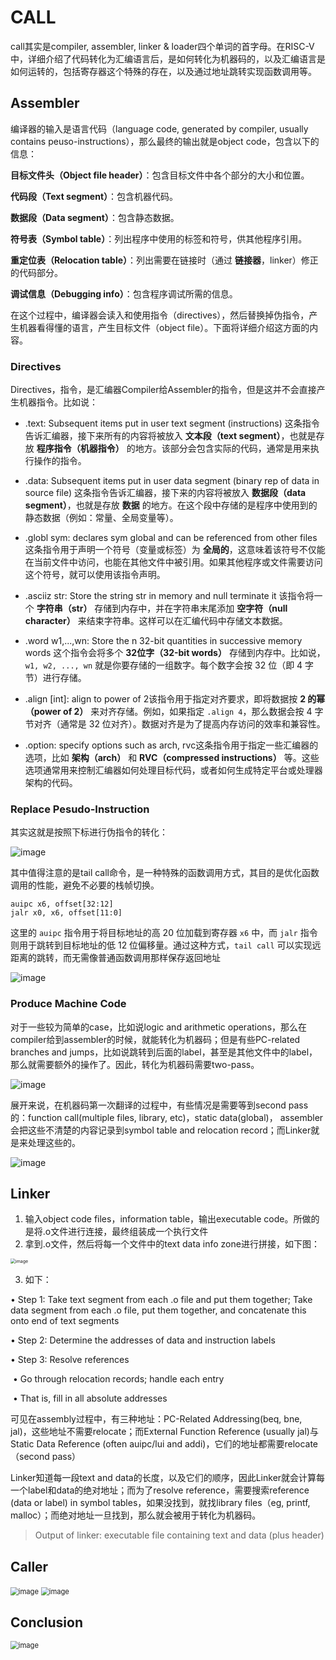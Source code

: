 # CALL

call其实是compiler, assembler, linker & loader四个单词的首字母。在RISC-V中，详细介绍了代码转化为汇编语言后，是如何转化为机器码的，以及汇编语言是如何运转的，包括寄存器这个特殊的存在，以及通过地址跳转实现函数调用等。

## Assembler

编译器的输入是语言代码（language code, generated by compiler, usually contains peuso-instructions），那么最终的输出就是object code，包含以下的信息：

**目标文件头（Object file header）**：包含目标文件中各个部分的大小和位置。

**代码段（Text segment）**：包含机器代码。

**数据段（Data segment）**：包含静态数据。

**符号表（Symbol table）**：列出程序中使用的标签和符号，供其他程序引用。

**重定位表（Relocation table）**：列出需要在链接时（通过 **链接器**，linker）修正的代码部分。

**调试信息（Debugging info）**：包含程序调试所需的信息。

在这个过程中，编译器会读入和使用指令（directives），然后替换掉伪指令，产生机器看得懂的语言，产生目标文件（object file）。下面将详细介绍这方面的内容。

### Directives

Directives，指令，是汇编器Compiler给Assembler的指令，但是这并不会直接产生机器指令。比如说：

- .text: Subsequent items put in user text segment  (instructions) 这条指令告诉汇编器，接下来所有的内容将被放入 **文本段（text segment）**，也就是存放 **程序指令（机器指令）** 的地方。该部分会包含实际的代码，通常是用来执行操作的指令。

- .data: Subsequent items put in user data segment (binary  rep of data in source file) 这条指令告诉汇编器，接下来的内容将被放入 **数据段（data segment）**，也就是存放 **数据** 的地方。在这个段中存储的是程序中使用到的静态数据（例如：常量、全局变量等）。

- .globl sym: declares sym global and can be referenced  from other files 这条指令用于声明一个符号（变量或标签）为 **全局的**，这意味着该符号不仅能在当前文件中访问，也能在其他文件中被引用。如果其他程序或文件需要访问这个符号，就可以使用该指令声明。

- .asciiz str: Store the string str in memory and null terminate it 该指令将一个 **字符串（str）** 存储到内存中，并在字符串末尾添加 **空字符（null character）** 来结束字符串。这样可以在汇编代码中存储文本数据。

- .word w1,...,wn: Store the n 32-bit quantities in  successive memory words 这个指令会将多个 **32位字（32-bit words）** 存储到内存中。比如说，`w1, w2, ..., wn` 就是你要存储的一组数字。每个数字会按 32 位（即 4 字节）进行存储。

- .align [int]: align to power of 2该指令用于指定对齐要求，即将数据按 **2 的幂（power of 2）** 来对齐存储。例如，如果指定 `.align 4`，那么数据会按 4 字节对齐（通常是 32 位对齐）。数据对齐是为了提高内存访问的效率和兼容性。

- .option: specify options such as arch, rvc这条指令用于指定一些汇编器的选项，比如 **架构（arch）** 和 **RVC（compressed instructions）** 等。这些选项通常用来控制汇编器如何处理目标代码，或者如何生成特定平台或处理器架构的代码。

### Replace Pesudo-Instruction

其实这就是按照下标进行伪指令的转化：

![image](img/36.png)

其中值得注意的是tail call命令，是一种特殊的函数调用方式，其目的是优化函数调用的性能，避免不必要的栈帧切换。

````assembly
auipc x6, offset[32:12]
jalr x0, x6, offset[11:0]
````

这里的 `auipc` 指令用于将目标地址的高 20 位加载到寄存器 `x6` 中，而 `jalr` 指令则用于跳转到目标地址的低 12 位偏移量。通过这种方式，`tail call` 可以实现远距离的跳转，而无需像普通函数调用那样保存返回地址

![image](img/37.png)

### Produce Machine Code

对于一些较为简单的case，比如说logic and arithmetic operations，那么在compiler给到assembler的时候，就能转化为机器码；但是有些PC-related branches and jumps，比如说跳转到后面的label，甚至是其他文件中的label，那么就需要额外的操作了。因此，转化为机器码需要two-pass。

![image](img/38.png)

展开来说，在机器码第一次翻译的过程中，有些情况是需要等到second pass的：function call(multiple files, library, etc)，static data(global)， assembler会把这些不清楚的内容记录到symbol table and relocation record；而Linker就是来处理这些的。

![image](img/39.png)

## Linker

1. 输入object code files，information table，输出executable code。所做的是将.o文件进行连接，最终组装成一个执行文件
2. 拿到.o文件，然后将每一个文件中的text data info zone进行拼接，如下图：

<img src="img/40.png" alt="image" style="zoom:50%;" />

3.  如下：

   • Step 1: Take text segment from each .o file and put them  together; Take data segment from each .o file, put them together,  and concatenate this onto end of text segments 

   • Step 2: Determine the addresses of data and instruction labels 

   • Step 3: Resolve references 

   ​	• Go through relocation records; handle each entry

   ​	• That is, fill in all absolute addresses

可见在assembly过程中，有三种地址：PC-Related Addressing(beq, bne, jal)，这些地址不需要relocate；而External Function Reference (usually jal)与Static Data Reference (often auipc/lui and addi)，它们的地址都需要relocate（second pass）

Linker知道每一段text and data的长度，以及它们的顺序，因此Linker就会计算每一个label和data的绝对地址；而为了resolve reference，需要搜索reference (data or label) in symbol tables，如果没找到，就找library files（eg, printf, malloc）；而绝对地址一旦找到，那么就会被用于转化为机器码。

> Output of linker: executable file containing text and data (plus  header)

## Caller

<img src="img/41.png" alt="image" style="zoom: 80%;" />

<img src="img/42.png" alt="image" style="zoom: 80%;" />

## Conclusion

<img src="img/43.png" alt="image" style="zoom: 80%;" />
